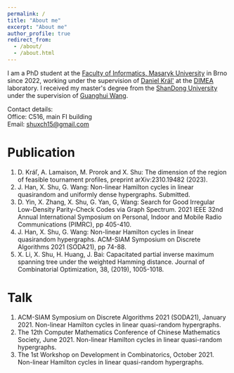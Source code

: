 ```yaml
---
permalink: /
title: "About me"
excerpt: "About me"
author_profile: true
redirect_from: 
  - /about/
  - /about.html
---
```


I am a PhD student at the [Faculty of Informatics, Masaryk University](https://www.fi.muni.cz/) in Brno since 2022, working under the supervision of [Daniel Král'](https://www.ucw.cz/~kral/) at the [DIMEA](https://www.fi.muni.cz/research/laboratories/dimea.html) laboratory. I received my master's degree from the [ShanDong University](https://en.sdu.edu.cn/) under the supervision of [Guanghui Wang](https://faculty.sdu.edu.cn/wangguanghui1/en/index.htm). 

Contact details:\
Office:   C516, main FI building \
Email:    shuxch15@gmail.com

Publication
======
1. D. Kráľ, A. Lamaison, M. Prorok and X. Shu: The dimension of the region of feasible tournament profiles, preprint arXiv:2310.19482 (2023).
2. J. Han, X. Shu, G. Wang: Non-linear Hamilton cycles in linear quasirandom and uniformly dense hypergraphs. Submitted.
3. D. Yin, X. Zhang, X. Shu, G. Yan, G, Wang: Search for Good Irregular Low-Density Parity-Check Codes via Graph Spectrum. 2021 IEEE 32nd Annual International Symposium on Personal, Indoor and Mobile Radio Communications (PIMRC), pp 405-410.
4. J. Han, X. Shu, G. Wang: Non-linear Hamilton cycles in linear quasirandom hypergraphs. ACM-SIAM Symposium on Discrete Algorithms 2021 (SODA21), pp 74-88.
5. X. Li, X. Shu, H. Huang, J. Bai: Capacitated partial inverse maximum spanning tree under the weighted Hamming distance. Journal of Combinatorial Optimization, 38, (2019), 1005-1018.


Talk
======

1. ACM-SIAM Symposium on Discrete Algorithms 2021 (SODA21), January 2021. Non-linear Hamilton cycles in linear quasi-random hypergraphs. 
3. The 12th Computer Mathematics Conference of Chinese Mathematics Society, June 2021. Non-linear Hamilton cycles in linear quasi-random hypergraphs.
3. The 1st Workshop on Development in Combinatorics, October 2021. Non-linear Hamilton cycles in linear quasi-random hypergraphs.


